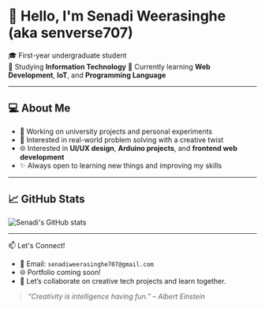 # 👋 Hello, I'm Senadi Weerasinghe (aka senverse707)

🎓 First-year undergraduate student  
🎨 Studying **Information Technology** 
🌱 Currently learning **Web Development**, **IoT**, and **Programming Language**

---

## 💻 About Me

- 🔭 Working on university projects and personal experiments
- 🧠 Interested in real-world problem solving with a creative twist
- 🌐 Interested in **UI/UX design**, **Arduino projects**, and **frontend web development**
- ✨ Always open to learning new things and improving my skills

---


## 📈 GitHub Stats

![Senadi's GitHub stats](https://github-readme-stats.vercel.app/api?username=senverse707&show_icons=true&theme=tokyonight)

---

📫 Let's Connect!

- 📧 Email: `senadiweerasinghe707@gmail.com`
- 🌐 Portfolio coming soon!
- 💬 Let’s collaborate on creative tech projects and learn together.





> _“Creativity is intelligence having fun.” – Albert Einstein_

